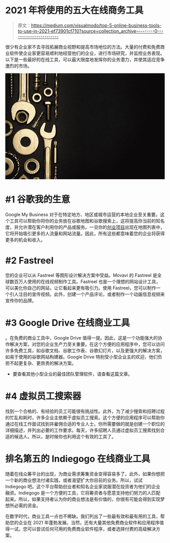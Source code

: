 # 2021 年将使用的五大在线商务工具

> 原文：<https://medium.com/visualmodo/top-5-online-business-tools-to-use-in-2021-ef73901cf710?source=collection_archive---------0----------------------->

很少有企业家不去寻找拓展商业视野和提高市场地位的方法。大量的付费和免费商业软件使企业家更容易顺利地经营他们的企业，进行市场研究，并监控业务表现。以下是一些最好的在线工具，可以最大限度地发挥你的业务潜力，并使其适应竞争激烈的市场。

![](img/4f5873ecf2f7cad8d5086502e56a03ae.png)

# #1 谷歌我的生意

Google My Business 对于在特定地方、地区或城市运营的本地企业至关重要。这个工具可以帮助你将你的业务放在谷歌地图和谷歌搜索上，这将提高你当前的知名度，并允许潜在客户利用你的产品或服务。一旦你的[创业项目](https://visualmodo.com/managing-remote-workers/)出现在地图列表中，它将开始吸引更多的人流量和网站流量。因此，所有这些都意味着您的企业将获得更多的机会和收入。

# #2 Fastreel

您的企业可以从 Fastreel 等图形设计解决方案中受益。Movavi 的 Fastreel 是全球数百万人使用的在线视频制作工具。Fastreel 也是一个理想的网站设计工具，可以美化你自己的网站，让它看起来更有吸引力。使用 Fastreel，您可以制作一个引人注目的宣传视频。此外，创建一个产品评论，或者制作一个动画信息视频来宣传你的品牌。

# #3 Google Drive 在线商业工具

。在免费的商业工具中，Google Drive 值得一提。因此，这是一个功能强大的协作解决方案，对您的企业生产力至关重要。在这个方便的应用程序中，您可以访问许多免费工具，如谷歌文档、谷歌工作表、谷歌幻灯片，以及更强大的解决方案，如易于使用的谷歌网站构建器。Google Drive 特别受小型企业主的欢迎，他们负担不起更复杂、更昂贵的解决方案。

*   要查看其他小型企业的最佳团队管理软件，请查看这篇文章。

# #4 虚拟员工搜索器

找到一个合格的、有经验的员工可能很有挑战性。此外，为了减少搜索和招聘过程的忙乱和耗时，许多企业主依赖于虚拟员工搜索。这个方便的应用程序可以帮助你通过在线工作面试找到并雇佣合适的专业人士。你所需要做的就是创建一个职位的详细描述，并列出必要的工作要求。每天，许多招聘人员通过虚拟员工搜索找到合适的候选人。所以，是时候你也利用这个有效的工具了。

# 排名第五的 Indiegogo 在线商业工具

随着在线众筹平台的出现，为商业需求筹集资金变得容易多了。此外，如果你想把一个新的商业想法付诸实践，或者渴望扩大你目前的业务。所以，试试 Indiegogo 吧。这个平台帮助创业者和知名企业家说服潜在投资者为他们的企业融资。Indiegogo 是一个方便的工具，它将筹资者与愿意支持他们努力的人匹配起来。所以，如果支持者认为你的商业想法是有价值的，你很有可能会得到实现梦想所必需的资金。

在数字时代，商业工具一点也不稀缺。我们列出了一些最有效和最有用的工具，帮助您的企业在 2021 年蓬勃发展。当然，还有大量其他免费商业软件和应用程序值得一试。您可以尝试任何可用的免费商业软件程序，或者选择付费的高级解决方案。